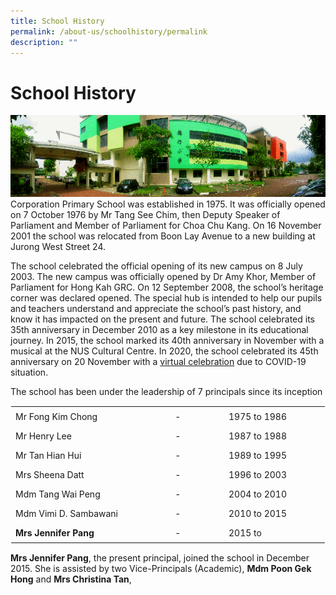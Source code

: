 ```yaml
---
title: School History
permalink: /about-us/schoolhistory/permalink
description: ""
---
```

School History
==============
![](/images/School%20History.png)
Corporation Primary School was established in 1975. It was officially opened on 7 October 1976 by Mr Tang See Chim, then Deputy Speaker of Parliament and Member of Parliament for Choa Chu Kang. On 16 November 2001 the school was relocated from Boon Lay Avenue to a new building at Jurong West Street 24.

  

The school celebrated the official opening of its new campus on 8 July 2003. The new campus was officially opened by Dr Amy Khor, Member of Parliament for Hong Kah GRC. On 12 September 2008, the school’s heritage corner was declared opened. The special hub is intended to help our pupils and teachers understand and appreciate the school’s past history, and know it has impacted on the present and future. The school celebrated its 35th anniversary in December 2010 as a key milestone in its educational journey. In 2015, the school marked its 40th anniversary in November with a musical at the NUS Cultural Centre. In 2020, the school celebrated its 45th anniversary on 20 November with a [virtual celebration](https://youtu.be/4V8X7AaiT2M) due to COVID-19 situation.

  

The school has been under the leadership of 7 principals since its inception

  

<table class="ive_eobj_center ives_tab_kosong" style="margin: auto; outline: 0px; padding: 0px; border-collapse: collapse; clear: both; border: 1px solid transparent; table-layout: fixed;"><tbody style="margin: 0px; outline: 0px; padding: 0px;"><tr style="margin: 0px; outline: 0px; padding: 0px;"><td style="margin: 0px; outline: 0px; padding: 7px; vertical-align: top; border: 0px; width: 263px;">Mr Fong Kim Chong</td><td style="margin: 0px; outline: 0px; padding: 7px; vertical-align: top; text-align: center; border: 0px; width: 239px;">-</td><td style="margin: 0px; outline: 0px; padding: 7px; vertical-align: top; border: 0px; width: 239px;">1975 to 1986</td></tr><tr style="margin: 0px; outline: 0px; padding: 0px;"><td style="margin: 0px; outline: 0px; padding: 7px; vertical-align: top; border: 0px;">Mr Henry Lee</td><td style="margin: 0px; outline: 0px; padding: 7px; vertical-align: top; text-align: center; border: 0px;">-</td><td style="margin: 0px; outline: 0px; padding: 7px; vertical-align: top; border: 0px;">1987 to 1988</td></tr><tr style="margin: 0px; outline: 0px; padding: 0px;"><td style="margin: 0px; outline: 0px; padding: 7px; vertical-align: top; border: 0px;">Mr Tan Hian Hui</td><td style="margin: 0px; outline: 0px; padding: 7px; vertical-align: top; text-align: center; border: 0px;">-</td><td style="margin: 0px; outline: 0px; padding: 7px; vertical-align: top; border: 0px;">1989 to 1995</td></tr><tr style="margin: 0px; outline: 0px; padding: 0px;"><td style="margin: 0px; outline: 0px; padding: 7px; vertical-align: top; border: 0px;">Mrs Sheena Datt</td><td style="margin: 0px; outline: 0px; padding: 7px; vertical-align: top; text-align: center; border: 0px;">-</td><td style="margin: 0px; outline: 0px; padding: 7px; vertical-align: top; border: 0px;">1996 to 2003</td></tr><tr style="margin: 0px; outline: 0px; padding: 0px;"><td style="margin: 0px; outline: 0px; padding: 7px; vertical-align: top; border: 0px;">Mdm Tang Wai Peng</td><td style="margin: 0px; outline: 0px; padding: 7px; vertical-align: top; text-align: center; border: 0px;">-</td><td style="margin: 0px; outline: 0px; padding: 7px; vertical-align: top; border: 0px;">2004 to 2010</td></tr><tr style="margin: 0px; outline: 0px; padding: 0px;"><td style="margin: 0px; outline: 0px; padding: 7px; vertical-align: top; border: 0px;">Mdm Vimi D. Sambawani</td><td style="margin: 0px; outline: 0px; padding: 7px; vertical-align: top; text-align: center; border: 0px;">-</td><td style="margin: 0px; outline: 0px; padding: 7px; vertical-align: top; border: 0px;">2010 to 2015</td></tr><tr style="margin: 0px; outline: 0px; padding: 0px;"><td style="margin: 0px; outline: 0px; padding: 7px; vertical-align: top; border: 0px;"><b style="margin: 0px; outline: 0px; padding: 0px;">Mrs Jennifer Pang</b></td><td style="margin: 0px; outline: 0px; padding: 7px; vertical-align: top; text-align: center; border: 0px;">-</td><td style="margin: 0px; outline: 0px; padding: 7px; vertical-align: top; border: 0px;">2015 to</td></tr></tbody></table>

  

**Mrs Jennifer Pang**, the present principal, joined the school in December 2015. She is assisted by two Vice-Principals (Academic), **Mdm Poon Gek Hong** and **Mrs Christina Tan**,